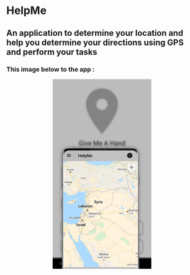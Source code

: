 # HelpMe
## An application to determine your location and help you determine your directions using GPS and perform your tasks
### This image below to the app :
<p align="center">
<img src="./img/tia2070994707022148377.png" width="260" height="500"/>
  <p>
